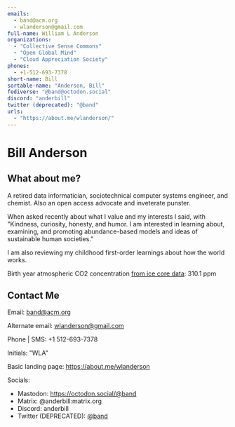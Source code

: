 ```yaml
---
emails: 
  - band@acm.org
  - wlanderson@gmail.com
full-name: William L Anderson
organizations: 
  - "Collective Sense Commons"
  - "Open Global Mind"
  - "Cloud Appreciation Society"
phones:
  - +1-512-693-7378
short-name: Bill
sortable-name: "Anderson, Bill"
fediverse: "@band@octodon.social"
discord: "anderbill"
twitter (deprecated): "@band"
urls: 
  - "https://about.me/wlanderson/"
---
```

# Bill Anderson

## What about me?
A retired data informatician, sociotechnical computer systems engineer, and chemist. Also an open access advocate and inveterate punster.

When asked recently about what I value and my interests I said, with "Kindness, curiosity, honesty, and humor. I am interested in learning about, examining, and promoting abundance-based models and ideas of sustainable human societies."

I am also reviewing my childhood first-order learnings about how the world works.

Birth year atmospheric CO2 concentration [from ice core data](https://cdiac.ess-dive.lbl.gov/ftp/trends/co2/lawdome.combined.dat): 310.1 ppm

## Contact Me

Email: band@acm.org

Alternate email: wlanderson@gmail.com

Phone | SMS: +1 512-693-7378

Initials: "WLA"

Basic landing page: https://about.me/wlanderson

Socials:  
 - Mastodon: https://octodon.social/@band  
 - Matrix: @anderbill:matrix.org  
 - Discord: anderbill  
 - Twitter (DEPRECATED): [@band](https://twitter.com/band)  

